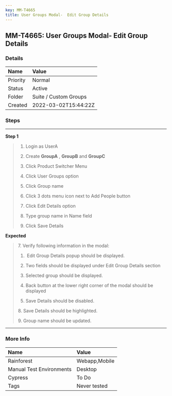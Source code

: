 ```yaml
---
key: MM-T4665
title: User Groups Modal-  Edit Group Details
---
```


## MM-T4665: User Groups Modal- Edit Group Details

### Details

| Name     | Value                 |
| :------- | :-------------------- |
| Priority | Normal                |
| Status   | Active                |
| Folder   | Suite / Custom Groups |
| Created  | 2022-03-02T15:44:22Z  |

### Steps

<hr/>

**Step 1**

> <article><ol><li><p>Login as UserA</p></li><li>Create <strong>GroupA</strong> , <strong>GroupB</strong> and <strong>GroupC</strong></li><li><p>Click Product Switcher Menu </p></li><li><p>Click User Groups option</p></li><li><p>Click Group name</p></li><li><p>Click 3 dots menu icon next to Add People button</p></li><li><p>Click Edit Details option</p></li><li><p>Type group name in Name field</p></li><li><p>Click Save Details</p></li></ol></article>

**Expected**

> <article><p>7. Verify following information in the modal:</p><ol><li><p> Edit Group Details popup should be displayed.</p></li><li><p>Two fields should be displayed under Edit Group Details section</p></li><li><p>Selected group should be displayed.</p></li><li><p>Back button at the lower right corner of the modal should be displayed</p></li><li><p>Save Details should be disabled.</p></li></ol><p>8. Save Details should be highlighted.</p><p>9. Group name should be updated. </p></article>

<hr/>

### More Info

| Name                     | Value         |
| :----------------------- | :------------ |
| Rainforest               | Webapp,Mobile |
| Manual Test Environments | Desktop       |
| Cypress                  | To Do         |
| Tags                     | Never tested  |
